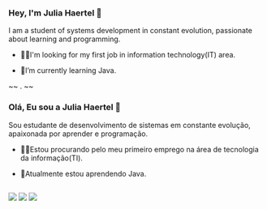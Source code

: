 ### Hey, I'm Julia Haertel 👋

I am a student of systems development in constant evolution, passionate about learning and programming.

 - 👩‍💻I'm looking for my first job in information technology(IT) area.

 - 🌱I’m currently learning Java.

~~ . ~~ 

### Olá, Eu sou a Julia Haertel 👋

Sou estudante de desenvolvimento de sistemas em constante evolução, apaixonada por aprender e programação.

 - 👩‍💻Estou procurando pelo meu primeiro emprego na área de tecnologia da informação(TI).

 - 🌱Atualmente estou aprendendo Java.

##

<a href="https://www.linkedin.com/in/julia-ballen-haertel-71242120b" target="_blank"><img src="https://img.shields.io/badge/LinkedIn-0077B5?style=for-the-badge&logo=linkedin&logoColor=white" target="_blank"></a> 
<a href="https://www.instagram.com/juliabahaertel" target="_blank"><img src="https://img.shields.io/badge/Instagram-E4405F?style=for-the-badge&logo=instagram&logoColor=white" target="_blank"></a>
<a href = "mailto:juuliaballenhaertel@gmail.com"><img src="https://img.shields.io/badge/Gmail-D14836?style=for-the-badge&logo=gmail&logoColor=white" target="_blank"></a>
